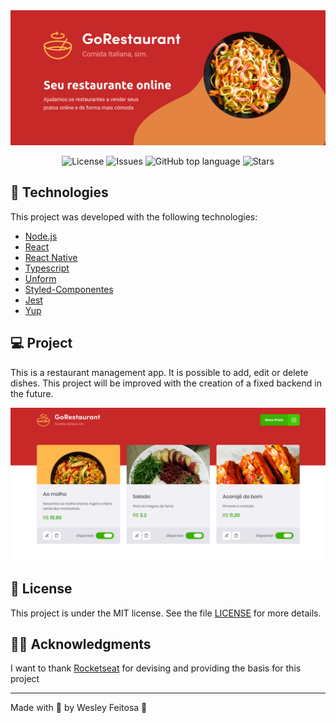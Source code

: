 <img alt="GoStack" src="assets/gorestaurant.png" />

<p align="center">

  <a href="LICENSE" style="text-decoration: none">
    <img alt="License" src="https://img.shields.io/github/license/wesleyfeitosa/gorestaurant?color=C72828" />
  </a>

  <a href="https://github.com/wesleyfeitosa/gorestaurant/issues" style="text-decoration: none">
    <img alt="Issues" src="https://img.shields.io/github/issues/wesleyfeitosa/gorestaurant?color=C72828" />
  </a>

  <a href="#" style="text-decoration: none">
    <img alt="GitHub top language" src="https://img.shields.io/github/languages/top/wesleyfeitosa/gorestaurant?color=C72828" />
  </a>

  <a href="https://github.com/wesleyfeitosa/gorestaurant/stargazers" style="text-decoration: none">
    <img alt="Stars" src="https://img.shields.io/github/stars/wesleyfeitosa/gorestaurant?style=social" />
  </a>

</p>

## :rocket: Technologies

This project was developed with the following technologies:

- [Node.js](https://nodejs.org/en/)
- [React](https://reactjs.org)
- [React Native](https://facebook.github.io/react-native/)
- [Typescript](https://www.typescriptlang.org/)
- [Unform](https://github.com/Rocketseat/unform)
- [Styled-Componentes](https://styled-components.com/)
- [Jest](https://jestjs.io/)
- [Yup](https://github.com/jquense/yup)

## 💻 Project

This is a restaurant management app. It is possible to add, edit or delete dishes. This project will be improved with the creation of a fixed backend in the future.

<img alt="Homepage" src="assets/homepage.png" />

## :memo: License

This project is under the MIT license. See the file [LICENSE](LICENSE) for more details.

## 🙏🏼 Acknowledgments

I want to thank [Rocketseat](https://github.com/Rocketseat) for devising and providing the basis for this project

---

Made with 💜 by Wesley Feitosa :wave:
